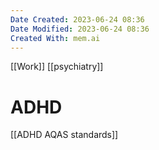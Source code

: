 ```yaml
---
Date Created: 2023-06-24 08:36
Date Modified: 2023-06-24 08:36
Created With: mem.ai
---
```

[[Work]]
[[psychiatry]]
# ADHD

[[ADHD AQAS standards]]
